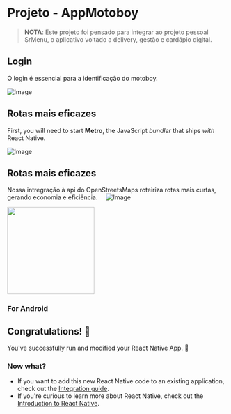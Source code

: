 
# Projeto - AppMotoboy

>**NOTA**: Este projeto foi pensado para integrar ao projeto pessoal SrMenu, o aplicativo voltado a delivery, gestão e cardápio digital. 

## Login
O login é essencial para a identificação do motoboy.

![Image](https://github.com/user-attachments/assets/a0cc652d-76ec-4186-8c39-0c95d1116fdf)

## Rotas mais eficazes
First, you will need to start **Metro**, the JavaScript _bundler_ that ships _with_ React Native.

![Image](https://github.com/user-attachments/assets/812daad8-c249-4100-8aaa-e34a0308db51)

## Rotas mais eficazes
Nossa intregração à api do OpenStreetsMaps roteiriza rotas mais curtas, gerando economia e eficiência. &nbsp;&nbsp;&nbsp;
![Image](https://github.com/user-attachments/assets/75b71ecc-39f6-4f44-816c-ee624d82016f)


<img src="https://github.com/user-attachments/assets/75b71ecc-39f6-4f44-816c-ee624d82016f" width="200" />


### For Android






   

## Congratulations! :tada:

You've successfully run and modified your React Native App. :partying_face:

### Now what?

- If you want to add this new React Native code to an existing application, check out the [Integration guide](https://reactnative.dev/docs/integration-with-existing-apps).
- If you're curious to learn more about React Native, check out the [Introduction to React Native](https://reactnative.dev/docs/getting-started).
